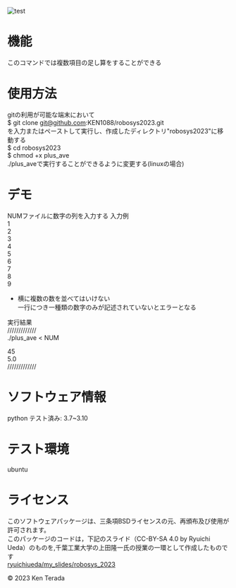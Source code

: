 ![test](https://github.com/ken1088/robosys2023/actions/workflows/test.yml/badge.svg)  
# 機能  
このコマンドでは複数項目の足し算をすることができる

# 使用方法
gitの利用が可能な端末において  
$ git clone git@github.com:KEN1088/robosys2023.git  
を入力またはペーストして実行し、作成したディレクトリ"robosys2023"に移動する  
$ cd robosys2023  
$ chmod +x plus_ave  
./plus_aveで実行することができるように変更する(linuxの場合)  

# デモ
NUMファイルに数字の列を入力する
入力例  
1  
2  
3  
4  
5  
6  
7  
8  
9  

* 横に複数の数を並べてはいけない  
一行につき一種類の数字のみが記述されていないとエラーとなる  
  
実行結果  
/////////////  
./plus_ave < NUM  
  
45  
5.0  
/////////////  

# ソフトウェア情報
python
テスト済み: 3.7~3.10

# テスト環境
ubuntu  
  
# ライセンス
このソフトウェアパッケージは、三条項BSDライセンスの元、再頒布及び使用が許可されます。  
このパッケージのコードは，下記のスライド（CC-BY-SA 4.0 by Ryuichi Ueda）のものを,千葉工業大学の上田隆一氏の授業の一環として作成したものです  
      [ryuichiueda/my_slides/robosys_2023](https://github.com/ryuichiueda/my_slides/tree/master/robosys_2022)  
  
© 2023 Ken Terada  
